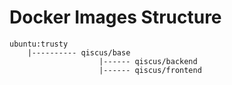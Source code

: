 Docker Images Structure
===

```
ubuntu:trusty
	|----------	qiscus/base
					|------	qiscus/backend
					|------ qiscus/frontend
```